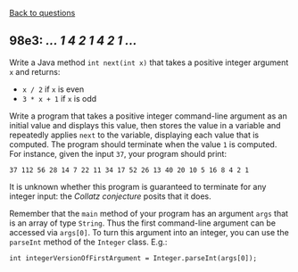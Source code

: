 [Back to questions](../README.md)

## 98e3: *... 1 4 2 1 4 2 1 ...*

Write a Java method ```int next(int x)``` that takes a positive integer argument ```x``` and returns:

* ```x / 2``` if ```x``` is even
* ```3 * x + 1``` if ```x``` is odd

Write a program that takes a positive integer command-line argument as an initial value and displays this value, then stores the value in a variable and
repeatedly applies ```next``` to the variable, displaying each value that is computed.  The program should terminate when the value ```1``` is computed.
For instance, given the input ```37```, your program should print:

```
37 112 56 28 14 7 22 11 34 17 52 26 13 40 20 10 5 16 8 4 2 1
```

It is unknown whether this program is guaranteed to terminate for any integer input: the *Collatz conjecture* posits that it does.

Remember that the ```main``` method of your program has an argument ```args``` that is an array of type ```String```.
Thus the first command-line argument can be accessed via ```args[0]```.  To turn this argument into an integer, you can use the
```parseInt``` method of the ```Integer``` class.  E.g.:

```
int integerVersionOfFirstArgument = Integer.parseInt(args[0]);
```
